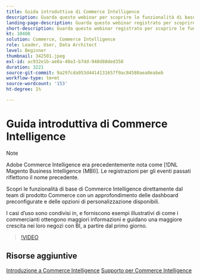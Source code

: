 ```yaml
---
title: Guida introduttiva di Commerce Intelligence
description: Guarda questo webinar per scoprire le funzionalità di base di Commerce Intelligence per il tuo archivio Adobe Commerce o Magento Open Source.
landing-page-description: Guarda questo webinar registrato per scoprire le funzionalità di base di Commerce Intelligence per il tuo archivio Adobe Commerce o Magento Open Source.
short-description: Guarda questo webinar registrato per scoprire le funzionalità di base di Commerce Intelligence per il tuo archivio Adobe Commerce o Magento Open Source.
kt: 10408
solution: Commerce, Commerce Intelligence
role: Leader, User, Data Architect
level: Beginner
thumbnail: 342501.jpeg
exl-id: ac932e1b-ae0a-40a3-b7dd-948d88ded358
duration: 3221
source-git-commit: 9a297cda953d4414131657f9ac84580aea0eabeb
workflow-type: tm+mt
source-wordcount: '153'
ht-degree: 1%

---
```


# Guida introduttiva di Commerce Intelligence

>[!NOTE]
>
>Adobe Commerce Intelligence era precedentemente nota come [!DNL Magento Business Intelligence (MBI)]. Le registrazioni per gli eventi passati riflettono il nome precedente.

Scopri le funzionalità di base di Commerce Intelligence direttamente dal team di prodotto Commerce con un approfondimento delle dashboard preconfigurate e delle opzioni di personalizzazione disponibili.

I casi d’uso sono condivisi in, e forniscono esempi illustrativi di come i commercianti ottengono maggiori informazioni e guidano una maggiore crescita nei loro negozi con BI, a partire dal primo giorno.

>[!VIDEO](https://video.tv.adobe.com/v/3425736?quality=12&learn=on)

## Risorse aggiuntive

[Introduzione a Commerce Intelligence](https://experienceleague.adobe.com/docs/commerce-business-intelligence/mbi/getting-started.html)
[Supporto per Commerce Intelligence](https://experienceleague.adobe.com/docs/commerce-knowledge-base/kb/troubleshooting/miscellaneous/mbi-service-policies.html)
